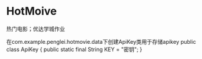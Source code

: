 # HotMoive
热门电影；优达学城作业

在com.example.penglei.hotmovie.data下创建ApiKey类用于存储apikey
public class ApiKey {
    public static final String KEY = "密钥";
}
